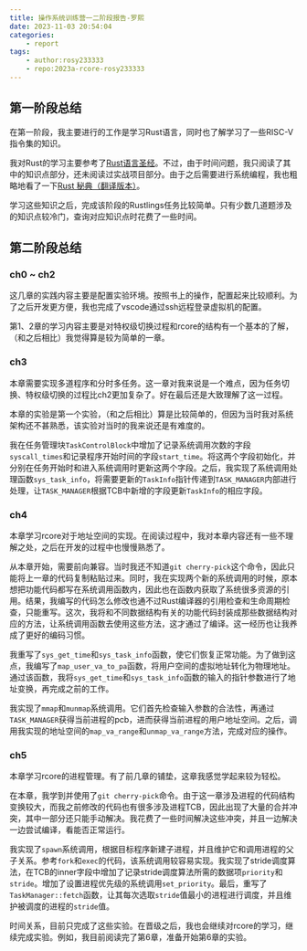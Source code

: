 ```yaml
---
title: 操作系统训练营一二阶段报告-罗熙
date: 2023-11-03 20:54:04
categories:
    - report
tags:
    - author:rosy233333
    - repo:2023a-rcore-rosy233333
---
```


## 第一阶段总结

在第一阶段，我主要进行的工作是学习Rust语言，同时也了解学习了一些RISC-V指令集的知识。

我对Rust的学习主要参考了[Rust语言圣经](https://course.rs/about-book.html)。不过，由于时间问题，我只阅读了其中的知识点部分，还未阅读过实战项目部分。由于之后需要进行系统编程，我也粗略地看了一下[Rust 秘典（翻译版本）](https://nomicon.purewhite.io/)。

学习这些知识之后，完成该阶段的Rustlings任务比较简单。只有少数几道题涉及的知识点较冷门，查询对应知识点时花费了一些时间。

## 第二阶段总结

### ch0 ~ ch2

这几章的实践内容主要是配置实验环境。按照书上的操作，配置起来比较顺利。为了之后开发更方便，我也完成了vscode通过ssh远程登录虚拟机的配置。

第1、2章的学习内容主要是对特权级切换过程和rcore的结构有一个基本的了解，（和之后相比）我觉得算是较为简单的一章。

### ch3

本章需要实现多道程序和分时多任务。这一章对我来说是一个难点，因为任务切换、特权级切换的过程比ch2更加复杂了。好在最后还是大致理解了这一过程。

本章的实验是第一个实验，（和之后相比）算是比较简单的，但因为当时我对系统架构还不甚熟悉，该实验对当时的我来说还是有难度的。

我在任务管理块`TaskControlBlock`中增加了记录系统调用次数的字段`syscall_times`和记录程序开始时间的字段`start_time`。将这两个字段初始化，并分别在任务开始时和进入系统调用时更新这两个字段。之后，我实现了系统调用处理函数`sys_task_info`，将需要更新的`TaskInfo`指针传递到`TASK_MANAGER`内部进行处理，让`TASK_MANAGER`根据TCB中新增的字段更新`TaskInfo`的相应字段。

### ch4

本章学习rcore对于地址空间的实现。在阅读过程中，我对本章内容还有一些不理解之处，之后在开发的过程中也慢慢熟悉了。

从本章开始，需要前向兼容。当时我还不知道`git cherry-pick`这个命令，因此只能将上一章的代码复制粘贴过来。同时，我在实现两个新的系统调用的时候，原本想把功能代码都写在系统调用函数内，因此也在函数内获取了系统很多资源的引用。结果，我编写的代码怎么修改也通不过Rust编译器的引用检查和生命周期检查，只能重写。这次，我将和不同数据结构有关的功能代码封装成那些数据结构对应的方法，让系统调用函数去使用这些方法，这才通过了编译。这一经历也让我养成了更好的编码习惯。

我重写了`sys_get_time`和`sys_task_info`函数，使它们恢复正常功能。为了做到这点，我编写了`map_user_va_to_pa`函数，将用户空间的虚拟地址转化为物理地址。通过该函数，我将`sys_get_time`和`sys_task_info`函数的输入的指针参数进行了地址变换，再完成之前的工作。

我实现了`mmap`和`munmap`系统调用。它们首先检查输入参数的合法性，再通过`TASK_MANAGER`获得当前进程的pcb，进而获得当前进程的用户地址空间。之后，调用我实现的地址空间的`map_va_range`和`unmap_va_range`方法，完成对应的操作。

### ch5

本章学习rcore的进程管理。有了前几章的铺垫，这章我感觉学起来较为轻松。

在本章，我学到并使用了`git cherry-pick`命令。由于这一章涉及进程的代码结构变换较大，而我之前修改的代码也有很多涉及进程TCB，因此出现了大量的合并冲突，其中一部分还只能手动解决。我花费了一些时间解决这些冲突，并且一边解决一边尝试编译，看能否正常运行。

我实现了`spawn`系统调用，根据目标程序新建子进程，并且维护它和调用进程的父子关系。参考`fork`和`exec`的代码，该系统调用较容易实现。我实现了stride调度算法，在TCB的inner字段中增加了记录stride调度算法所需的数据项`priority`和`stride`。增加了设置进程优先级的系统调用`set_priority`。最后，重写了`TaskManager::fetch`函数，让其每次选取`stride`值最小的进程进行调度，并且维护被调度的进程的`stride`值。

时间关系，目前只完成了这些实验。在晋级之后，我也会继续对rcore的学习，继续完成实验。例如，我目前阅读完了第6章，准备开始第6章的实验。